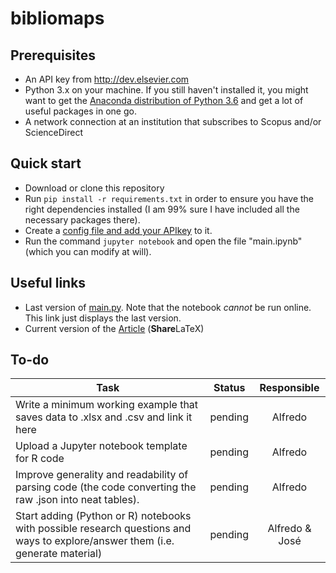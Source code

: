 # bibliomaps

## Prerequisites
*   An API key from http://dev.elsevier.com
*   Python 3.x on your machine. If you still haven't installed it, you might want to get the [Anaconda distribution of Python 3.6](https://www.continuum.io/downloads) and get a lot of useful packages in one go.
*   A network connection at an institution that subscribes to Scopus and/or ScienceDirect

## Quick start
*   Download or clone this repository
*   Run `pip install -r requirements.txt` in order to ensure you have the right dependencies installed (I am 99% sure I have included all the necessary packages there).
*   Create a [config file and add your APIkey](https://github.com/ElsevierDev/elsapy/blob/master/CONFIG.md) to it.
*   Run the command `jupyter notebook` and open the file "main.ipynb" (which you can modify at will).

## Useful links
*	Last version of [main.py](https://bitbucket.org/losvetes/qfeverdata/annotate/master/main.ipynb?fileviewer=notebook-viewer%3Anbviewer). Note that the notebook *cannot* be run online. This link just displays the last version.
*	Current version of the [Article](https://www.sharelatex.com/project/5ab9fb9706d3305b5eb40cc2) (**Share**LaTeX)

## To-do
| Task          | Status        | Responsible |
| ------------- |:-------------:| :--------:|
| Write a minimum working example that saves data to .xlsx and .csv and link it here | pending | Alfredo |
| Upload a Jupyter notebook template for R code | pending | Alfredo |
| Improve generality and readability of parsing code (the code converting the raw .json into neat tables). | pending | Alfredo |
| Start adding (Python or R) notebooks with possible research questions and ways to explore/answer them (i.e. generate material) | pending | Alfredo & José |
